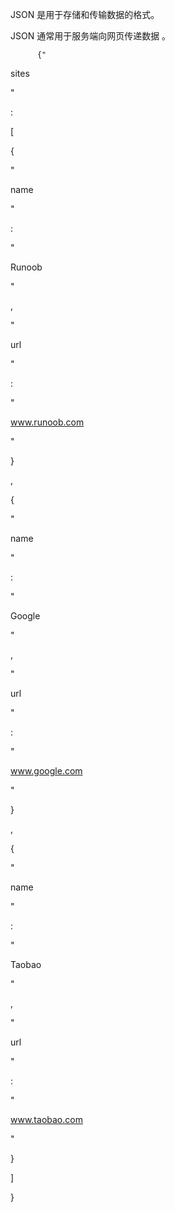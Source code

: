 JSON 是用于存储和传输数据的格式。

JSON 通常用于服务端向网页传递数据 。

          {"

sites

"

:

\[

{

"

name

"

:

"

Runoob

"

,

"

url

"

:

"

www.runoob.com

"

}

,

{

"

name

"

:

"

Google

"

,

"

url

"

:

"

www.google.com

"

}

,

{

"

name

"

:

"

Taobao

"

,

"

url

"

:

"

www.taobao.com

"

}

\]

}



